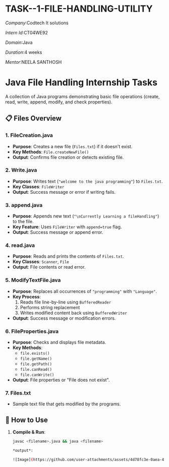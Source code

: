 # TASK--1-FILE-HANDLING-UTILITY

*Company*:Codtech It solutions

*Intern Id*:CT04WE92

*Domain*:Java

*Duration*:4 weeks

*Mentor*:NEELA SANTHOSH

# Java File Handling Internship Tasks

A collection of Java programs demonstrating basic file operations (create, read, write, append, modify, and check properties).

## 📋 Files Overview

### 1. FileCreation.java
- **Purpose**: Creates a new file (`Files.txt`) if it doesn't exist.
- **Key Methods**: `File.createNewFile()`
- **Output**: Confirms file creation or detects existing file.

### 2. Write.java
- **Purpose**: Writes text (`"welcome to the java programming"`) to `Files.txt`.
- **Key Classes**: `FileWriter`
- **Output**: Success message or error if writing fails.

### 3. append.java
- **Purpose**: Appends new text (`"\nCurrently Learning a fileHandling"`) to the file.
- **Key Feature**: Uses `FileWriter` with `append=true` flag.
- **Output**: Success message or append error.

### 4. read.java
- **Purpose**: Reads and prints the contents of `Files.txt`.
- **Key Classes**: `Scanner`, `File`
- **Output**: File contents or read error.

### 5. ModifyTextFile.java
- **Purpose**: Replaces all occurrences of `"programming"` with `"Language"`.
- **Key Process**:
  1. Reads file line-by-line using `BufferedReader`
  2. Performs string replacement
  3. Writes modified content back using `BufferedWriter`
- **Output**: Success message or modification errors.

### 6. FileProperties.java
- **Purpose**: Checks and displays file metadata.
- **Key Methods**:
  - `file.exists()`
  - `file.getName()`
  - `file.getPath()`
  - `file.canRead()`
  - `file.canWrite()`
- **Output**: File properties or "File does not exist".

### 7. Files.txt
- Sample text file that gets modified by the programs.

## 🚀 How to Use

1. **Compile & Run**:
   ```bash
   javac <filename>.java && java <filename>

   *output*:

   ![Image](https://github.com/user-attachments/assets/4d78fc3e-0aea-4977-9d05-ec6dd9a7bbec)
